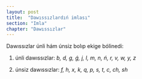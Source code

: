 ```yaml
---
layout: post
title:  "Dawıssızlardıń imlası"
section: "Imla"
chapter: "Dawıssızlar"
---
```


Dawıssızlar únli hám únsiz bolıp ekige bólinedi:

1) únli dawıssızlar: *b, d, g, ǵ, j, l, m, n, ń, r, v, w, y, z*

2) únsiz dawıssızlar: *f, h, x, k, q, p, s, t, c, ch, sh*

